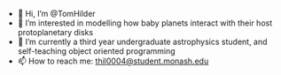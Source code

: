- 👋 Hi, I’m @TomHilder
- 👀 I’m interested in modelling how baby planets interact with their host protoplanetary disks
- 🌱 I’m currently a third year undergraduate astrophysics student, and self-teaching object oriented programming
- 📫 How to reach me: thil0004@student.monash.edu

<!---
TomHilder/TomHilder is a ✨ special ✨ repository because its `README.md` (this file) appears on your GitHub profile.
You can click the Preview link to take a look at your changes.
--->
